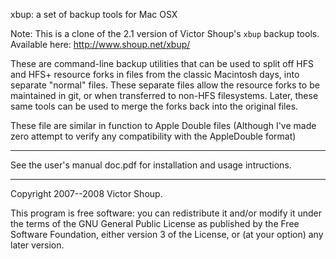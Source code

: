 
xbup: a set of backup tools for Mac OSX

Note: This is a clone of the 2.1 version of Victor Shoup's `xbup` backup tools. Available here: http://www.shoup.net/xbup/

These are command-line backup utilities that can be used to split off HFS and HFS+ resource forks in files from the classic Macintosh days, into separate "normal" files. These separate files allow the resource forks to be maintained in git, or when transferred to non-HFS filesystems. Later, these same tools can be used to merge the forks back into the original files.

These file are similar in function to Apple Double files (Although I've made zero attempt to verify any compatibility with the AppleDouble format)



******

See the user's manual doc.pdf for installation
and usage intructions.

******

Copyright 2007--2008 Victor Shoup.

This program is free software: you can redistribute it and/or modify
it under the terms of the GNU General Public License as published by
the Free Software Foundation, either version 3 of the License, or
(at your option) any later version.


